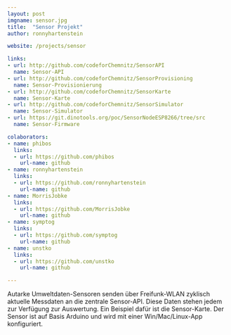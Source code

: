 ```yaml
---
layout: post
imgname: sensor.jpg
title:  "Sensor Projekt"
author:	ronnyhartenstein

website: /projects/sensor

links:
- url: http://github.com/codeforChemnitz/SensorAPI
  name: Sensor-API
- url: http://github.com/codeforChemnitz/SensorProvisioning
  name: Sensor-Provisionierung
- url: http://github.com/codeforChemnitz/SensorKarte
  name: Sensor-Karte
- url: http://github.com/codeforChemnitz/SensorSimulator
  name: Sensor-Simulator
- url: https://git.dinotools.org/poc/SensorNodeESP8266/tree/src
  name: Sensor-Firmware

colaborators:
- name: phibos
  links:
  - url: https://github.com/phibos
    url-name: github
- name: ronnyhartenstein
  links:
  - url: https://github.com/ronnyhartenstein
    url-name: github
- name: MorrisJobke
  links:
  - url: https://github.com/MorrisJobke
    url-name: github
- name: symptog
  links:
  - url: https://github.com/symptog
    url-name: github
- name: unstko
  links:
  - url: https://github.com/unstko
    url-name: github

---
```


Autarke Umweltdaten-Sensoren senden über Freifunk-WLAN zyklisch aktuelle Messdaten an die zentrale Sensor-API.
Diese Daten stehen jedem zur Verfügung zur Auswertung. Ein Beispiel dafür ist die Sensor-Karte.
Der Sensor ist auf Basis Arduino und wird mit einer Win/Mac/Linux-App konfiguriert.
